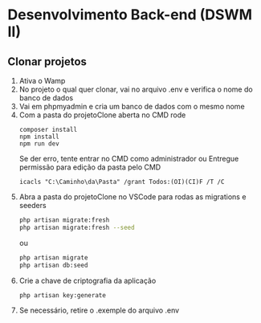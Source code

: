 # Desenvolvimento Back-end (DSWM II)
## Clonar projetos
1. Ativa o Wamp
2. No projeto o qual quer clonar, vai no arquivo .env e verifica o nome do banco de dados
3. Vai em phpmyadmin e cria um banco de dados com o mesmo nome
4. Com a pasta do projetoClone aberta no CMD rode
   ```CMD
   composer install
   npm install
   npm run dev
   ```
   Se der erro, tente entrar no CMD como administrador
   ou
   Entregue permissão para edição da pasta pelo CMD
   ```CMD
   icacls "C:\Caminho\da\Pasta" /grant Todos:(OI)(CI)F /T /C
   ```
6. Abra a pasta do projetoClone no VSCode para rodas as migrations e seeders
   ```bash
   php artisan migrate:fresh
   php artisan migrate:fresh --seed
   ```
   ou
   ```bash
   php artisan migrate
   php artisan db:seed
   ```
7. Crie a chave de criptografia da aplicação
   ```bash
   php artisan key:generate
   ```
9. Se necessário, retire o .exemple do arquivo .env
   
